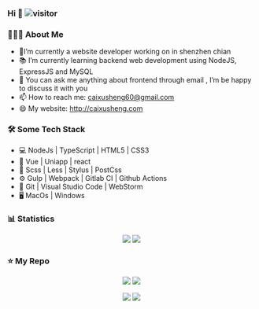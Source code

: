 ### Hi 👋 ![visitor](https://visitor-badge.glitch.me/badge?page_id=aisen60)

### 👨🏻‍💻 About Me

- 👷I’m currently a website developer working on in shenzhen chian
- 📚 I’m currently learning  backend web development using NodeJS, ExpressJS and MySQL
- 💬 You can ask me anything about frontend through email , I’m be happy to discuss it with you
- 📫 How to reach me: caixusheng60@gmail.com
- 😄 My website: http://caixusheng.com


### 🛠 Some Tech Stack

- 💻	NodeJs | TypeScript | HTML5 | CSS3
- 📌	Vue | Uniapp | react
- 💅    Scss | Less | Stylus | PostCss
- ⚙    Gulp | Webpack | Gitlab CI | Github Actions
- 🔧    Git | Visual Studio Code | WebStorm
- 🖥    MacOs | Windows


### 📊  Statistics

<p align = "center">
	<img src="https://github-readme-stats.vercel.app/api?username=aisen60&show_icons=true&count_private=true">
	<img src="https://github-readme-stats.vercel.app/api/top-langs/?username=aisen60">
</p>

### ⭐️ My Repo

<div>
  <p align = "center">
    <img src="https://github-readme-stats.vercel.app/api/pin/?username=aisen60&repo=blog">
    <img src="https://github-readme-stats.vercel.app/api/pin/?username=aisen60&repo=react-redux-realworld-example-app">
  </p>
  <p align = "center">
    <img src="https://github-readme-stats.vercel.app/api/pin/?username=aisen60&repo=express-ts-template">
    <img src="https://github-readme-stats.vercel.app/api/pin/?username=aisen60&repo=gulp-page">
  </p>
</div>